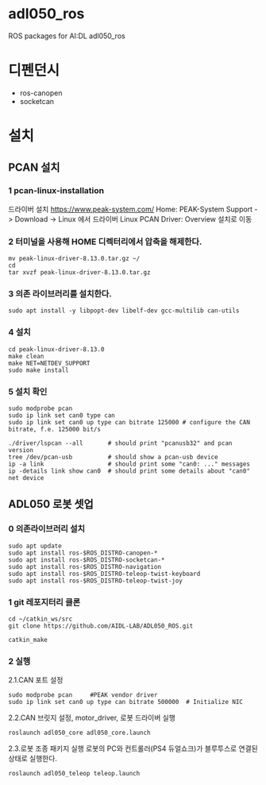 # adl050_ros
ROS packages for AI:DL adl050_ros


# 디펜던시
- ros-canopen
- socketcan

# 설치

## PCAN 설치

### 1 pcan-linux-installation

드라이버 설치
https://www.peak-system.com/
Home: PEAK-System  Support -> Download -> Linux 에서 드라이버 Linux PCAN Driver: Overview  설치로 이동


### 2 터미널을 사용해 HOME 디렉터리에서 압축을 해제한다. 


~~~
mv peak-linux-driver-8.13.0.tar.gz ~/
cd
tar xvzf peak-linux-driver-8.13.0.tar.gz
~~~ 


### 3 의존 라이브러리를 설치한다.
~~~ 
sudo apt install -y libpopt-dev libelf-dev gcc-multilib can-utils
~~~

### 4 설치

~~~ 
cd peak-linux-driver-8.13.0
make clean
make NET=NETDEV_SUPPORT
sudo make install
~~~


### 5 설치 확인

~~~
sudo modprobe pcan
sudo ip link set can0 type can
sudo ip link set can0 up type can bitrate 125000 # configure the CAN bitrate, f.e. 125000 bit/s

./driver/lspcan --all       # should print "pcanusb32" and pcan version
tree /dev/pcan-usb          # should show a pcan-usb device
ip -a link                  # should print some "can0: ..." messages
ip -details link show can0  # should print some details about "can0" net device
~~~ 

## ADL050 로봇 셋업

### 0 의존라이브러리 설치
~~~
sudo apt update
sudo apt install ros-$ROS_DISTRO-canopen-*
sudo apt install ros-$ROS_DISTRO-socketcan-*
sudo apt install ros-$ROS_DISTRO-navigation
sudo apt install ros-$ROS_DISTRO-teleop-twist-keyboard
sudo apt install ros-$ROS_DISTRO-teleop-twist-joy
~~~

### 1 git 레포지터리 클론 
~~~
cd ~/catkin_ws/src
git clone https://github.com/AIDL-LAB/ADL050_ROS.git

catkin_make
~~~

### 2 실행

2.1.CAN 포트 설정
~~~
sudo modprobe pcan     #PEAK vendor driver
sudo ip link set can0 up type can bitrate 500000  # Initialize NIC
~~~
2.2.CAN 브릿지 설정, motor_driver, 로봇 드라이버 실행

~~~
roslaunch adl050_core adl050_core.launch
~~~
2.3.로봇 조종 패키지 실행
로봇의 PC와 컨트롤러(PS4 듀얼쇼크)가 블루투스로 연결된 상태로 실행한다.

~~~
roslaunch adl050_teleop teleop.launch 
~~~

